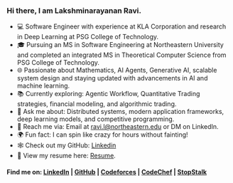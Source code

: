 ### Hi there, I am Lakshminarayanan Ravi.

- 💻 Software Engineer with experience at KLA Corporation and research in Deep Learning at PSG College of Technology.
- 🎓 Pursuing an MS in Software Engineering at Northeastern University and completed an integrated MS in Theoretical Computer Science from PSG College of Technology.
- 🌐 Passionate about Mathematics, AI Agents, Generative AI, scalable system design and staying updated with advancements in AI and machine learning.
- 📚 Currently exploring: Agentic Workflow, Quantitative Trading strategies, financial modeling, and algorithmic trading.
- 💬 Ask me about: Distributed systems, modern application frameworks, deep learning models, and competitive programming.
- 📧 Reach me via: Email at [ravi.l@northeastern.edu](mailto:ravi.l@northeastern.edu) or DM on LinkedIn.
- 🌍 Fun fact: I can spin like crazy for hours without fainting!
- 🕸️ Check out my GitHub: [Linkedin](https://www.linkedin.com/in/r-lakshminarayanan/)
- 📄 View my resume here: [Resume](https://lakshminarayanannn.github.io/resume/).

#### Find me on: [LinkedIn](https://linkedin.com/in/r-lakshminarayanan/) | [GitHub](https://github.com/lakshminarayanannn) | [Codeforces](https://codeforces.com/profile/zapdospops) | [CodeChef](https://www.codechef.com/users/zapdospops) | [StopStalk](https://www.stopstalk.com/user/profile/zapdospops) 
